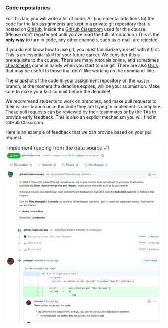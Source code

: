 ### Code repositories

For this lab, you will write a lot of code. All (incremental additions to) the
code for the lab assignments are kept in a private [git] repository that is
hosted on [GitHub], inside the [GitHub Classroom] used for this course.
(Please don't register yet until you've read the full introduction.) This is the
**only way** to turn in code, any other channels, such as e-mail, are rejected.

If you do not know how to use git, you *must* familiarize yourself with it
first. This is an essential skill for your future career. We consider this a
prerequisite to the course. There are many tutorials online, and sometimes
[cheatsheets] come in handy when you start to use git. There are also [GUIs]
that may be useful to those that don't like working on the command-line.

The snapshot of the code in your assignment repository on the `master` branch,
at the moment the deadline expires, will be your submission. Make sure to make
your last commit before the deadline!

We recommend students to work on branches, and make pull requests to their
`master` branch once the code they are trying to implement is complete. These
pull requests can be reviewed by their teammates or by the TAs to provide early
feedback. This is also an explicit mechanism you will find in GitHub Classroom.

Here is an example of feedback that we can provide based on your pull request:

![Example of a review requested through GitHub Classroom](../assets/images/review.png)

[git]: https://git-scm.com
[github]: https://github.com
[github classroom]: https://classroom.github.com
[cheatsheets]: https://rogerdudler.github.io/git-guide
[guis]: https://www.gitkraken.com
